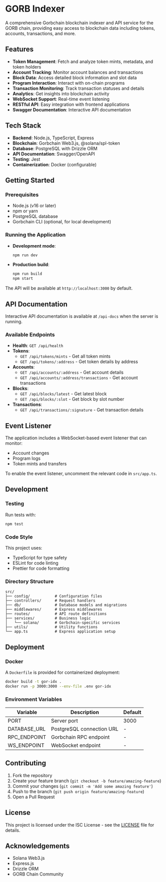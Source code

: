 # GORB Indexer

A comprehensive Gorbchain blockchain indexer and API service for the GORB chain, providing easy access to blockchain data including tokens, accounts, transactions, and more.

## Features

- **Token Management**: Fetch and analyze token mints, metadata, and token holders
- **Account Tracking**: Monitor account balances and transactions
- **Block Data**: Access detailed block information and slot data
- **Program Interaction**: Interact with on-chain programs
- **Transaction Monitoring**: Track transaction statuses and details
- **Analytics**: Get insights into blockchain activity
- **WebSocket Support**: Real-time event listening
- **RESTful API**: Easy integration with frontend applications
- **Swagger Documentation**: Interactive API documentation

## Tech Stack

- **Backend**: Node.js, TypeScript, Express
- **Blockchain**: Gorbchain Web3.js, @solana/spl-token
- **Database**: PostgreSQL with Drizzle ORM
- **API Documentation**: Swagger/OpenAPI
- **Testing**: Jest
- **Containerization**: Docker (configurable)

## Getting Started

### Prerequisites

- Node.js (v16 or later)
- npm or yarn
- PostgreSQL database
- Gorbchain CLI (optional, for local development)

### Running the Application

- **Development mode**:
  ```bash
  npm run dev
  ```

- **Production build**:
  ```bash
  npm run build
  npm start
  ```

The API will be available at `http://localhost:3000` by default.

## API Documentation

Interactive API documentation is available at `/api-docs` when the server is running.

### Available Endpoints

- **Health**: `GET /api/health`
- **Tokens**: 
  - `GET /api/tokens/mints` - Get all token mints
  - `GET /api/tokens/:address` - Get token details by address
- **Accounts**: 
  - `GET /api/accounts/:address` - Get account details
  - `GET /api/accounts/:address/transactions` - Get account transactions
- **Blocks**: 
  - `GET /api/blocks/latest` - Get latest block
  - `GET /api/blocks/:slot` - Get block by slot number
- **Transactions**: 
  - `GET /api/transactions/:signature` - Get transaction details

## Event Listener

The application includes a WebSocket-based event listener that can monitor:
- Account changes
- Program logs
- Token mints and transfers

To enable the event listener, uncomment the relevant code in `src/app.ts`.

## Development

### Testing

Run tests with:
```bash
npm test
```

### Code Style

This project uses:
- TypeScript for type safety
- ESLint for code linting
- Prettier for code formatting

### Directory Structure

```
src/
├── config/           # Configuration files
├── controllers/      # Request handlers
├── db/               # Database models and migrations
├── middlewares/      # Express middlewares
├── routes/           # API route definitions
├── services/         # Business logic
│   └── solana/       # Gorbchain-specific services
├── utils/            # Utility functions
└── app.ts            # Express application setup
```

## Deployment

### Docker

A `Dockerfile` is provided for containerized deployment:

```bash
docker build -t gor-idx .
docker run -p 3000:3000 --env-file .env gor-idx
```

### Environment Variables

| Variable | Description | Default |
|----------|-------------|---------|
| PORT | Server port | 3000 |
| DATABASE_URL | PostgreSQL connection URL | - |
| RPC_ENDPOINT | Gorbchain RPC endpoint | - |
| WS_ENDPOINT | WebSocket endpoint | - |

## Contributing

1. Fork the repository
2. Create your feature branch (`git checkout -b feature/amazing-feature`)
3. Commit your changes (`git commit -m 'Add some amazing feature'`)
4. Push to the branch (`git push origin feature/amazing-feature`)
5. Open a Pull Request

## License

This project is licensed under the ISC License - see the [LICENSE](LICENSE) file for details.

## Acknowledgements

- Solana Web3.js
- Express.js
- Drizzle ORM
- GORB Chain Community